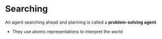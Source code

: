 # Searching

An agent searching ahead and planning is called a **problem-solving agent**.
- They use atomic representations to interpret the world